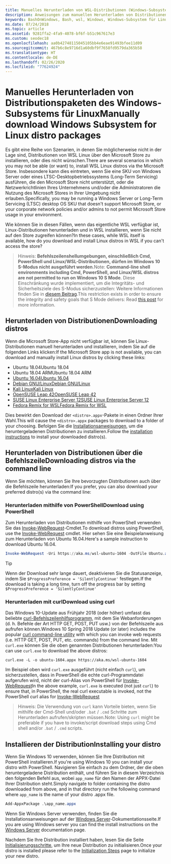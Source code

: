 ```yaml
---
title: Manuelles Herunterladen von WSL-Distributionen (Windows-Subsystem für Linux)
description: Anweisungen zum manuellen Herunterladen von Distributionen des Windows-Subsystems für Linux.
keywords: BashOnWindows, Bash, wsl, Windows, Windows-Subsystem für Linux, WSL, Windows-Subsystem, Distribution, ubuntu, openSUSE, SLES, debian, kali
ms.date: 07/24/2018
ms.topic: article
ms.assetid: 9281ffa2-4fa9-4078-bf6f-b51c967617e3
ms.custom: seodec18
ms.openlocfilehash: aa0b42748115045105bb4e6eae91493bfee11d09
ms.sourcegitcommit: 467b6c8e9716d1a60dbf9f7658fd9579da365b58
ms.translationtype: HT
ms.contentlocale: de-DE
ms.lasthandoff: 02/26/2020
ms.locfileid: "77624924"
---
```

# <a name="manually-download-windows-subsystem-for-linux-distro-packages"></a><span data-ttu-id="179dd-104">Manuelles Herunterladen von Distributionspaketen des Windows-Subsystems für Linux</span><span class="sxs-lookup"><span data-stu-id="179dd-104">Manually download Windows Subsystem for Linux distro packages</span></span>

<span data-ttu-id="179dd-105">Es gibt eine Reihe von Szenarien, in denen Sie möglicherweise nicht in der Lage sind, Distributionen von WSL Linux über den Microsoft Store zu installieren, oder dies nicht wünschen.</span><span class="sxs-lookup"><span data-stu-id="179dd-105">There are several scenarios in which you may not be able (or want) to, install WSL Linux distros via the Microsoft Store.</span></span> <span data-ttu-id="179dd-106">Insbesondere kann dies eintreten, wenn Sie eine SKU von Windows Server oder eines LTSC-Desktopbetriebssystems (Long-Term Servicing) ausführen, die den Microsoft Store nicht unterstützt, oder die Netzwerkrichtlinien Ihres Unternehmens und/oder die Administratoren die Nutzung des Microsoft Stores in Ihrer Umgebung nicht erlauben.</span><span class="sxs-lookup"><span data-stu-id="179dd-106">Specifically, you may be running a Windows Server or Long-Term Servicing (LTSC) desktop OS SKU that doesn't support Microsoft Store, or your corporate network policies and/or admins to not permit Microsoft Store usage in your environment.</span></span>

<span data-ttu-id="179dd-107">Wie können Sie in diesen Fällen, wenn das eigentliche WSL verfügbar ist, Linux-Distributionen herunterladen und in WSL installieren, wenn Sie nicht auf den Store zugreifen können?</span><span class="sxs-lookup"><span data-stu-id="179dd-107">In these cases, while WSL itself is available, how do you download and install Linux distros in WSL if you can't access the store?</span></span>

> <span data-ttu-id="179dd-108">Hinweis: **Befehlszeilenshellumgebungen, einschließlich Cmd, PowerShell und Linux/WSL-Distributionen, dürfen im Windows 10 S-Modus nicht ausgeführt werden**.</span><span class="sxs-lookup"><span data-stu-id="179dd-108">Note: **Command-line shell environments including Cmd, PowerShell, and Linux/WSL distros are not permitted to run on Windows 10 S Mode**.</span></span> <span data-ttu-id="179dd-109">Diese Einschränkung wurde implementiert, um die Integritäts- und Sicherheitsziele des S-Modus sicherzustellen: Weitere Informationen finden Sie in [diesem Beitrag](https://blogs.msdn.microsoft.com/commandline/2017/05/18/will-linux-distros-run-on-windows-10-s/).</span><span class="sxs-lookup"><span data-stu-id="179dd-109">This restriction exists in order to ensure the integrity and safety goals that S Mode delivers: Read [this post](https://blogs.msdn.microsoft.com/commandline/2017/05/18/will-linux-distros-run-on-windows-10-s/) for more information.</span></span>

## <a name="downloading-distros"></a><span data-ttu-id="179dd-110">Herunterladen von Distributionen</span><span class="sxs-lookup"><span data-stu-id="179dd-110">Downloading distros</span></span>

<span data-ttu-id="179dd-111">Wenn die Microsoft Store-App nicht verfügbar ist, können Sie Linux-Distributionen manuell herunterladen und installieren, indem Sie auf die folgenden Links klicken:</span><span class="sxs-lookup"><span data-stu-id="179dd-111">If the Microsoft Store app is not available, you can download and manually install Linux distros by clicking these links:</span></span>
<!-- * [Ubuntu 18.04](https://aka.ms/wsl-ubuntu-1804)
* [Ubuntu 18.04 ARM](https://aka.ms/wsl-ubuntu-1804-arm) -->
* <span data-ttu-id="179dd-112">Ubuntu 18.04</span><span class="sxs-lookup"><span data-stu-id="179dd-112">Ubuntu 18.04</span></span>
* <span data-ttu-id="179dd-113">Ubuntu 18.04 ARM</span><span class="sxs-lookup"><span data-stu-id="179dd-113">Ubuntu 18.04 ARM</span></span>
* [<span data-ttu-id="179dd-114">Ubuntu 16.04</span><span class="sxs-lookup"><span data-stu-id="179dd-114">Ubuntu 16.04</span></span>](https://aka.ms/wsl-ubuntu-1604)
* [<span data-ttu-id="179dd-115">Debian GNU/Linux</span><span class="sxs-lookup"><span data-stu-id="179dd-115">Debian GNU/Linux</span></span>](https://aka.ms/wsl-debian-gnulinux)
* [<span data-ttu-id="179dd-116">Kali Linux</span><span class="sxs-lookup"><span data-stu-id="179dd-116">Kali Linux</span></span>](https://aka.ms/wsl-kali-linux-new)
* [<span data-ttu-id="179dd-117">OpenSUSE Leap 42</span><span class="sxs-lookup"><span data-stu-id="179dd-117">OpenSUSE Leap 42</span></span>](https://aka.ms/wsl-opensuse-42)
* [<span data-ttu-id="179dd-118">SUSE Linux Enterprise Server 12</span><span class="sxs-lookup"><span data-stu-id="179dd-118">SUSE Linux Enterprise Server 12</span></span>](https://aka.ms/wsl-sles-12)
* [<span data-ttu-id="179dd-119">Fedora Remix for WSL</span><span class="sxs-lookup"><span data-stu-id="179dd-119">Fedora Remix for WSL</span></span>](https://github.com/WhitewaterFoundry/WSLFedoraRemix/releases/)

<span data-ttu-id="179dd-120">Dies bewirkt den Download der `<distro>.appx`-Pakete in einen Ordner Ihrer Wahl.</span><span class="sxs-lookup"><span data-stu-id="179dd-120">This will cause the `<distro>.appx` packages to download to a folder of your choosing.</span></span> <span data-ttu-id="179dd-121">Befolgen Sie die [Installationsanweisungen](#installing-your-distro), um die heruntergeladenen Distributionen zu installieren.</span><span class="sxs-lookup"><span data-stu-id="179dd-121">Follow the [installation instructions](#installing-your-distro) to install your downloaded distro(s).</span></span>

## <a name="downloading-distros-via-the-command-line"></a><span data-ttu-id="179dd-122">Herunterladen von Distributionen über die Befehlszeile</span><span class="sxs-lookup"><span data-stu-id="179dd-122">Downloading distros via the command line</span></span>
<span data-ttu-id="179dd-123">Wenn Sie möchten, können Sie Ihre bevorzugten Distributionen auch über die Befehlszeile herunterladen:</span><span class="sxs-lookup"><span data-stu-id="179dd-123">If you prefer, you can also download your preferred distro(s) via the command line:</span></span>

 ### <a name="download-using-powershell"></a><span data-ttu-id="179dd-124">Herunterladen mithilfe von PowerShell</span><span class="sxs-lookup"><span data-stu-id="179dd-124">Download using PowerShell</span></span>
 <span data-ttu-id="179dd-125">Zum Herunterladen von Distributionen mithilfe von PowerShell verwenden Sie das [Invoke-WebRequest](https://msdn.microsoft.com/powershell/reference/5.1/microsoft.powershell.utility/invoke-webrequest)-Cmdlet.</span><span class="sxs-lookup"><span data-stu-id="179dd-125">To download distros using PowerShell, use the [Invoke-WebRequest](https://msdn.microsoft.com/powershell/reference/5.1/microsoft.powershell.utility/invoke-webrequest) cmdlet.</span></span> <span data-ttu-id="179dd-126">Hier sehen Sie eine Beispielanweisung zum Herunterladen von Ubuntu 16.04.</span><span class="sxs-lookup"><span data-stu-id="179dd-126">Here's a sample instruction to download Ubuntu 16.04.</span></span>

```powershell
Invoke-WebRequest -Uri https://aka.ms/wsl-ubuntu-1604 -OutFile Ubuntu.appx -UseBasicParsing
```

> [!TIP]
> <span data-ttu-id="179dd-127">Wenn der Download sehr lange dauert, deaktivieren Sie die Statusanzeige, indem Sie `$ProgressPreference = 'SilentlyContinue'` festlegen.</span><span class="sxs-lookup"><span data-stu-id="179dd-127">If the download is taking a long time, turn off the progress bar by setting `$ProgressPreference = 'SilentlyContinue'`</span></span>

### <a name="download-using-curl"></a><span data-ttu-id="179dd-128">Herunterladen mit curl</span><span class="sxs-lookup"><span data-stu-id="179dd-128">Download using curl</span></span>
<span data-ttu-id="179dd-129">Das Windows 10-Update aus Frühjahr 2018 (oder höher) umfasst das beliebte [curl-Befehlszeilenhilfsprogramm](https://curl.haxx.se/), mit dem Sie Webanforderungen (d. h. Befehle der Art HTTP GET, POST, PUT usw.) von der Befehlszeile aus aufrufen können.</span><span class="sxs-lookup"><span data-stu-id="179dd-129">Windows 10 Spring 2018 Update (or later) includes the popular [curl command-line utility](https://curl.haxx.se/) with which you can invoke web requests (i.e. HTTP GET, POST, PUT, etc. commands) from the command line.</span></span> <span data-ttu-id="179dd-130">Mit `curl.exe` können Sie die oben genannten Distributionen herunterladen:</span><span class="sxs-lookup"><span data-stu-id="179dd-130">You can use `curl.exe` to download the above distros:</span></span>

```console
curl.exe -L -o ubuntu-1604.appx https://aka.ms/wsl-ubuntu-1604
```

<span data-ttu-id="179dd-131">Im Beispiel oben wird `curl.exe` ausgeführt (nicht einfach `curl`), um sicherzustellen, dass in PowerShell die echte curl-Programmdatei aufgerufen wird, nicht der curl-Alias von PowerShell für [Invoke-WebRequest](https://docs.microsoft.com/en-us/powershell/module/microsoft.powershell.utility/invoke-webrequest?view=powershell-6)</span><span class="sxs-lookup"><span data-stu-id="179dd-131">In the above example, `curl.exe` is executed (not just `curl`) to ensure that, in PowerShell, the real curl executable is invoked, not the PowerShell curl alias for [Invoke-WebRequest](https://docs.microsoft.com/en-us/powershell/module/microsoft.powershell.utility/invoke-webrequest?view=powershell-6)</span></span>

> <span data-ttu-id="179dd-132">Hinweis: Die Verwendung von `curl` kann Vorteile bieten, wenn Sie mithilfe der Cmd-Shell und/oder `.bat` / `.cmd` Schritte zum Herunterladen aufrufen/skripten müssen.</span><span class="sxs-lookup"><span data-stu-id="179dd-132">Note: Using `curl` might be preferable if you have to invoke/script download steps using Cmd shell and/or `.bat` / `.cmd` scripts.</span></span>

## <a name="installing-your-distro"></a><span data-ttu-id="179dd-133">Installieren der Distribution</span><span class="sxs-lookup"><span data-stu-id="179dd-133">Installing your distro</span></span>
<span data-ttu-id="179dd-134">Wenn Sie Windows 10 verwenden, können Sie Ihre Distribution mit PowerShell installieren.</span><span class="sxs-lookup"><span data-stu-id="179dd-134">If you're using Windows 10 you can install your distro with PowerShell.</span></span> <span data-ttu-id="179dd-135">Navigieren Sie einfach zu dem Ordner, der die oben heruntergeladene Distribution enthält, und führen Sie in diesem Verzeichnis den folgenden Befehl aus, wobei `app_name` für den Namen der APPX-Datei Ihrer Distribution steht.</span><span class="sxs-lookup"><span data-stu-id="179dd-135">Simply navigate to folder containing the distro downloaded from above, and in that directory run the following command where `app_name` is the name of your distro .appx file.</span></span>  
```Powershell
Add-AppxPackage .\app_name.appx
```

<span data-ttu-id="179dd-136">Wenn Sie Windows Server verwenden, finden Sie die Installationsanweisungen auf der [Windows Server](install-on-server.md)-Dokumentationsseite.</span><span class="sxs-lookup"><span data-stu-id="179dd-136">If you are using Windows server you can find the install instructions on the [Windows Server](install-on-server.md) documentation page.</span></span>

<span data-ttu-id="179dd-137">Nachdem Sie Ihre Distribution installiert haben, lesen Sie die Seite [Initialisierungsschritte](initialize-distro.md), um Ihre neue Distribution zu initialisieren.</span><span class="sxs-lookup"><span data-stu-id="179dd-137">Once your distro is installed please refer to the [Initialization Steps](initialize-distro.md) page to initialize your new distro.</span></span>
